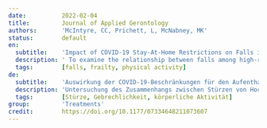 ```yaml
---
date:          2022-02-04
title:         Journal of Applied Gerontology
authors:       'McIntyre, CC, Prichett, L, McNabney, MK'
status:        default
en:
  subtitle:    'Impact of COVID-19 Stay-At-Home Restrictions on Falls in One Community of High-Risk Older Adults'
  description: ' To examine the relationship between falls among high-risk older adults at one Program of All-Inclusive Care for the Elderly (PACE) and the COVID-19 closure of its Day Health Center (DHC), which provides participants with social and rehabilitative services and contributes to their weekly physical activity. Self-reported falls during the 3 months before the DHC’s closure (“pre–COVID-19”) were compared in number and in character to falls during its closure (“COVID-19”). One thirty five participants were enrolled during the entire 6-month period; 37% (n=50) fell during this time. These participants experienced fewer falls during COVID-19 (mean=0.64) than they did pre–COVID-19 (mean=1.24). In this population of high-risk, community-dwelling older adults, an abrupt reduction in activity levels may have reduced falls. Physical activity has been shown to both increase and protect against falls in older adults. The long-term consequences of a comparably prolonged period of inactivity merit further study. '
  tags:        [falls, frailty, physical activity]
de:
  subtitle:    'Auswirkung der COVID-19-Beschränkungen für den Aufenthalt zu Hause auf Stürze in einer Gemeinschaft älterer Menschen mit hohem Risiko'
  description: 'Untersuchung des Zusammenhangs zwischen Stürzen von Hochrisikopatienten in einem Programm für die umfassende Betreuung älterer Menschen (PACE) und der Schließung des Tagesgesundheitszentrums (DHC) im Rahmen von COVID-19, das den Teilnehmern soziale und rehabilitative Dienste bietet und zu ihrer wöchentlichen körperlichen Aktivität beiträgt. Die von den Teilnehmern selbst gemeldeten Stürze in den drei Monaten vor der Schließung des DHC ("prä-COVID-19") wurden mit den Stürzen während der Schließung ("COVID-19") in Anzahl und Art verglichen. Während des gesamten Sechsmonatszeitraums waren 35 Teilnehmer eingeschrieben; 37 % (n=50) stürzten während dieser Zeit. Diese Teilnehmer stürzten während COVID-19 (Mittelwert=0,64) weniger als vor COVID-19 (Mittelwert=1,24). In dieser Population von risikoreichen, in der Gemeinschaft lebenden älteren Erwachsenen könnte eine abrupte Verringerung des Aktivitätsniveaus zu weniger Stürzen geführt haben. Es hat sich gezeigt, dass körperliche Aktivität bei älteren Erwachsenen sowohl die Zahl der Stürze erhöht als auch vor Stürzen schützt. Die langfristigen Folgen eines vergleichsweise langen Zeitraums der Inaktivität sollten weiter untersucht werden.' 
  tags:        [Stürze, Gebrechlichkeit, körperliche Aktivität]
group:         'Treatments'
credit:        https://doi.org/10.1177/07334648211073607
---
```

